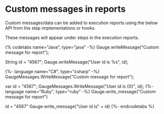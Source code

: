 # Custom messages in reports

Custom messages/data can be added to execution reports using the below API from the step implementations or hooks.

These messages will appear under steps in the execution reports.

{% codetabs name="Java", type="java" -%}
Gauge.writeMessage("Custom message for report");

String id = "4567";
Gauge.writeMessage("User id is %s", id);

{%- language name="C#", type="csharp" -%}
GaugeMessages.WriteMessage("Custom message for report");

var id = "4567";
GaugeMessages.WriteMessage("User id is {0}", id);
{%- language name="Ruby", type="ruby" -%}
Gauge.write_message("Custom message for report")

id = "4567"
Gauge.write_message("User id is" + id)
{%- endcodetabs %}
